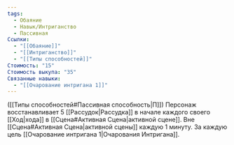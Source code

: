 ```yaml
---
tags:
  - Обаяние
  - Навык/Интриганство
  - Пассивная
Ссылки:
  - "[[Обаяние]]"
  - "[[Интриганство]]"
  - "[[Типы способностей]]"
Стоимость: "15"
Стоимость выкупа: "35"
Связанные навыки:
  - "[[Очарование интригана 1]]"
---
```

([[Типы способностей#Пассивная способность|П]]) Персонаж восстанавливает 5 [[Рассудок|Рассудка]] в начале каждого своего [[Ход|хода]] в [[Сцена#Активная Сцена|активной сцене]]. Вне [[Сцена#Активная Сцена|активной сцены]] каждую 1 минуту. За каждую цель [[Очарование интригана 1|Очарования Интригана]]. 